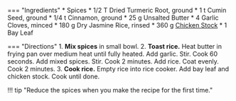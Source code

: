 === "Ingredients"
    * Spices
        * 1/2 T Dried Turmeric Root, ground
        * 1 t Cumin Seed, ground
        * 1/4 t Cinnamon, ground
    * 25 g Unsalted Butter
    * 4 Garlic Cloves, minced
    * 180 g Dry Jasmine Rice, rinsed
    * 360 g [Chicken Stock](../../../soups/stocks/meat-stock.md)
    * 1 Bay Leaf

=== "Directions"
    1. **Mix spices** in small bowl.
    2. **Toast rice.** Heat butter in frying pan over medium heat until fully heated. Add garlic. Stir. Cook 60 seconds. Add mixed spices. Stir. Cook 2 minutes. Add rice. Coat evenly. Cook 2 minutes.
    3. **Cook rice.** Empty rice into rice cooker. Add bay leaf and chicken stock. Cook until done.

!!! tip "Reduce the spices when you make the recipe for the first time."

[^1]:
    Moncel, Beth. ["Yellow Jasmine Rice."](https://www.budgetbytes.com/yellow-jasmine-rice/) *Budget Bytes.* 14 June 2018.
